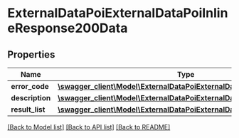 # ExternalDataPoiExternalDataPoiInlineResponse200Data

## Properties
Name | Type | Description | Notes
------------ | ------------- | ------------- | -------------
**error_code** | [**\swagger_client\Model\ExternalDataPoiExternalDataPoiErrorCode**](ExternalDataPoiExternalDataPoiErrorCode.md) |  | 
**description** | [**\swagger_client\Model\ExternalDataPoiExternalDataPoiDescription**](ExternalDataPoiExternalDataPoiDescription.md) |  | 
**result_list** | [**\swagger_client\Model\ExternalDataPoiExternalDataPoiExternalPoiBase[]**](ExternalDataPoiExternalDataPoiExternalPoiBase.md) |  | [optional] 

[[Back to Model list]](../README.md#documentation-for-models) [[Back to API list]](../README.md#documentation-for-api-endpoints) [[Back to README]](../README.md)

